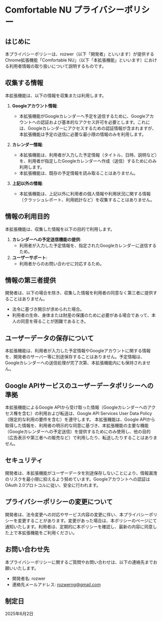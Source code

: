 # Comfortable NU プライバシーポリシー

## はじめに
本プライバシーポリシーは、rozwer（以下「開発者」といいます）が提供するChrome拡張機能「Comfortable NU」（以下「本拡張機能」といいます）における利用者情報の取り扱いについて説明するものです。

## 収集する情報
本拡張機能は、以下の情報を収集または利用します。

1.  **Googleアカウント情報**:
    * 本拡張機能がGoogleカレンダーへ予定を送信するために、Googleアカウントへの認証および基本的なアクセス許可を必要とします。これには、Googleカレンダーにアクセスするための認証情報が含まれますが、本拡張機能は予定の送信に必要な最小限の情報のみを利用します。

2.  **カレンダー情報**:
    * 本拡張機能は、利用者が入力した予定情報（タイトル、日時、説明など）を、利用者が指定したGoogleカレンダーへ作成（送信）するためにのみ利用します。
    * 本拡張機能は、既存の予定情報を読み取ることはありません。

3.  **上記以外の情報**:
    * 本拡張機能は、上記以外に利用者の個人情報や利用状況に関する情報（クラッシュレポート、利用統計など）を収集することはありません。

## 情報の利用目的
本拡張機能は、収集した情報を以下の目的で利用します。

1.  **カレンダーへの予定送信機能の提供**:
    * 利用者が入力した予定情報を、指定されたGoogleカレンダーに送信するため。
2.  **ユーザーサポート**:
    * 利用者からのお問い合わせに対応するため。

## 情報の第三者提供
開発者は、以下の場合を除き、収集した情報を利用者の同意なく第三者に提供することはありません。

* 法令に基づき開示が求められた場合。
* 利用者の生命、身体または財産の保護のために必要がある場合であって、本人の同意を得ることが困難であるとき。

## ユーザーデータの保存について
本拡張機能は、利用者が入力した予定情報やGoogleアカウントに関する情報を、開発者のサーバー等に別途保存することはありません。予定情報は、Googleカレンダーへの送信処理が完了次第、本拡張機能内にも保持されません。

## Google APIサービスのユーザーデータポリシーへの準拠
本拡張機能によるGoogle APIから受け取った情報（Googleカレンダーへのアクセス権を含む）の利用および転送は、Google API Services User Data Policy（限定的な利用の要件を含む）を遵守します。
本拡張機能は、Google APIから取得した情報を、利用者の明示的な同意に基づき、本拡張機能の主要な機能（Googleカレンダーへの予定送信）を提供するためにのみ使用し、他の目的（広告表示や第三者への販売など）で利用したり、転送したりすることはありません。

## セキュリティ
開発者は、本拡張機能がユーザーデータを別途保存しないことにより、情報漏洩のリスクを最小限に抑えるよう努めています。Googleアカウントへの認証はOAuth 2.0プロトコルに従い、安全に行われます。

## プライバシーポリシーの変更について
開発者は、法令変更への対応やサービス内容の変更に伴い、本プライバシーポリシーを変更することがあります。変更があった場合は、本ポリシーのページにて通知いたします。利用者は、定期的に本ポリシーを確認し、最新の内容に同意した上で本拡張機能をご利用ください。

## お問い合わせ先
本プライバシーポリシーに関するご質問やお問い合わせは、以下の連絡先までお願いいたします。

* 開発者名: rozwer
* 連絡先メールアドレス: rozwerng@gmail.com

## 制定日
2025年6月2日
